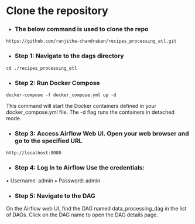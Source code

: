 # Clone the repository
- ### The below command is used to clone the repo
```
https://github.com/ranjitha-chandraban/recipes_processing_etl.git
```
- ### Step 1: Navigate to the dags directory
```
cd ./recipes_processing_etl
```
- ### Step 2: Run Docker Compose
```
docker-compose -f docker_compose.yml up -d
```
This command will start the Docker containers defined in your docker_compose.yml file. The -d flag runs the containers in detached mode.
- ### Step 3: Access Airflow Web UI. Open your web browser and go to the specified URL
```
http://localhost:8080
```
- ### Step 4: Log In to Airflow Use the credentials:
•	Username: admin
•	Password: admin
- ### Step 5: Navigate to the DAG
On the Airflow web UI, find the DAG named data_processing_dag in the list of DAGs. Click on the DAG name to open the DAG details page.



